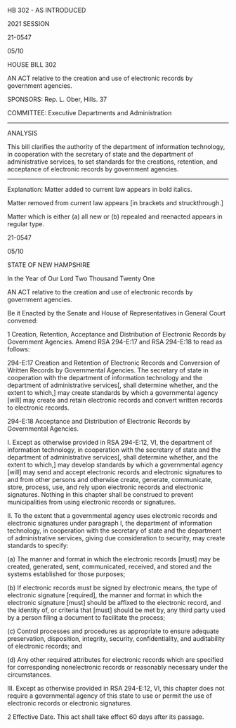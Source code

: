  HB 302 - AS INTRODUCED

 

 

2021 SESSION

 21-0547

 05/10

 

HOUSE BILL 302

 

AN ACT relative to the creation and use of electronic records by government agencies.

 

SPONSORS: Rep. L. Ober, Hills. 37

 

COMMITTEE: Executive Departments and Administration

 

-----------------------------------------------------------------

 

ANALYSIS

 

 This bill clarifies the authority of the department of information technology, in cooperation with the secretary of state and the department of administrative services, to set standards for the creations, retention, and acceptance of electronic records by government agencies.

 

- - - - - - - - - - - - - - - - - - - - - - - - - - - - - - - - - - - - - - - - - - - - - - - - - - - - - - - - - - - - - - - - - - - - - - - - - - - 

 

Explanation: Matter added to current law appears in bold italics.

 Matter removed from current law appears [in brackets and struckthrough.]

 Matter which is either (a) all new or (b) repealed and reenacted appears in regular type.

 21-0547

 05/10

 

STATE OF NEW HAMPSHIRE

 

In the Year of Our Lord Two Thousand Twenty One

 

AN ACT relative to the creation and use of electronic records by government agencies.

 

Be it Enacted by the Senate and House of Representatives in General Court convened:

 

 1 Creation, Retention, Acceptance and Distribution of Electronic Records by Government Agencies. Amend RSA 294-E:17 and RSA 294-E:18 to read as follows:

 294-E:17 Creation and Retention of Electronic Records and Conversion of Written Records by Governmental Agencies. The secretary of state in cooperation with the department of information technology and the department of administrative services[, shall determine whether, and the extent to which,] may create standards by which a governmental agency [will] may create and retain electronic records and convert written records to electronic records. 

 294-E:18 Acceptance and Distribution of Electronic Records by Governmental Agencies. 

 I. Except as otherwise provided in RSA 294-E:12, VI, the department of information technology, in cooperation with the secretary of state and the department of administrative services[, shall determine whether, and the extent to which,] may develop standards by which a governmental agency [will] may send and accept electronic records and electronic signatures to and from other persons and otherwise create, generate, communicate, store, process, use, and rely upon electronic records and electronic signatures. Nothing in this chapter shall be construed to prevent municipalities from using electronic records or signatures.

 II. To the extent that a governmental agency uses electronic records and electronic signatures under paragraph I, the department of information technology, in cooperation with the secretary of state and the department of administrative services, giving due consideration to security, may create standards to specify: 

 (a) The manner and format in which the electronic records [must] may be created, generated, sent, communicated, received, and stored and the systems established for those purposes; 

 (b) If electronic records must be signed by electronic means, the type of electronic signature [required], the manner and format in which the electronic signature [must] should be affixed to the electronic record, and the identity of, or criteria that [must] should be met by, any third party used by a person filing a document to facilitate the process; 

 (c) Control processes and procedures as appropriate to ensure adequate preservation, disposition, integrity, security, confidentiality, and auditability of electronic records; and 

 (d) Any other required attributes for electronic records which are specified for corresponding nonelectronic records or reasonably necessary under the circumstances. 

 III. Except as otherwise provided in RSA 294-E:12, VI, this chapter does not require a governmental agency of this state to use or permit the use of electronic records or electronic signatures. 

 2 Effective Date. This act shall take effect 60 days after its passage.

